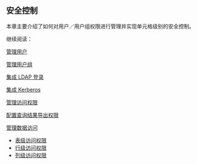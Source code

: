 ## 安全控制

本章主要介绍了如何对用户／用户组权限进行管理并实现单元格级别的安全控制。

继续阅读：

[管理用户](user.cn.md)

[管理用户组](group.cn.md)

[集成 LDAP 登录](ldap.cn.md)

[集成 Kerberos](kerberos.cn.md)

[管理访问权限](acl.cn.md)

[配置查询结果导出权限](query_result_export.cn.md)

[管理数据访问](data_access_control.cn.md)

- [表级访问权限](table.cn.md)
- [行级访问权限](row.cn.md)
- [列级访问权限](column.cn.md)
